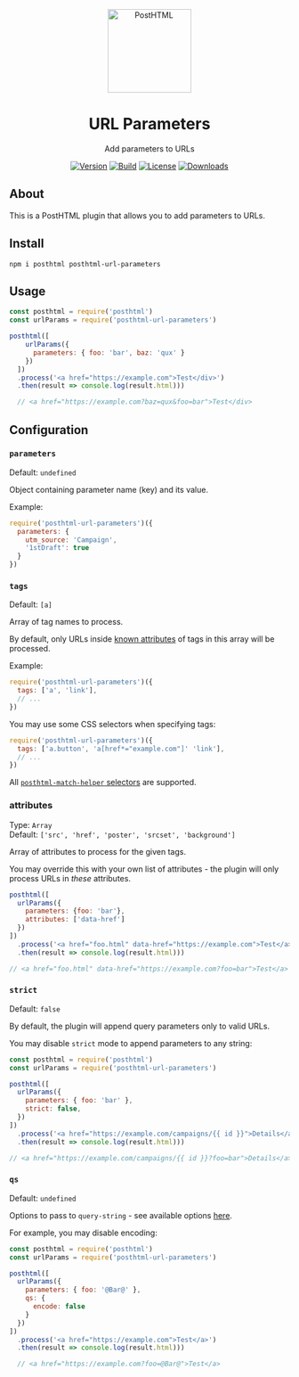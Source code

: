 <div align="center">
  <img width="150" height="150" title="PostHTML" src="https://posthtml.github.io/posthtml/logo.svg">
  <h1>URL Parameters</h1>
  <p>Add parameters to URLs</p>

  [![Version][npm-version-shield]][npm]
  [![Build][github-ci-shield]][github-ci]
  [![License][license-shield]][license]
  [![Downloads][npm-stats-shield]][npm-stats]
</div>

## About

This is a PostHTML plugin that allows you to add parameters to URLs.

## Install

```
npm i posthtml posthtml-url-parameters
```

## Usage

```js
const posthtml = require('posthtml')
const urlParams = require('posthtml-url-parameters')

posthtml([
    urlParams({
      parameters: { foo: 'bar', baz: 'qux' }
    })
  ])
  .process('<a href="https://example.com">Test</div>')
  .then(result => console.log(result.html)))

  // <a href="https://example.com?baz=qux&foo=bar">Test</div>
```

## Configuration

### `parameters`

Default: `undefined`

Object containing parameter name (key) and its value.

Example:

```js
require('posthtml-url-parameters')({
  parameters: {
    utm_source: 'Campaign',
    '1stDraft': true
  }
})
```

### `tags`

Default: `[a]`

Array of tag names to process. 

By default, only URLs inside [known attributes](#attributes) of tags in this array will be processed.

Example:

```js
require('posthtml-url-parameters')({
  tags: ['a', 'link'],
  // ...
})
```

You may use some CSS selectors when specifying tags:

```js
require('posthtml-url-parameters')({
  tags: ['a.button', 'a[href*="example.com"]' 'link'],
  // ...
})
```

All [`posthtml-match-helper` selectors](https://github.com/posthtml/posthtml-match-helper) are supported.

### attributes

Type: `Array`\
Default: `['src', 'href', 'poster', 'srcset', 'background']`

Array of attributes to process for the given tags.

You may override this with your own list of attributes - the plugin will only process URLs in _these_ attributes.

```js
posthtml([
  urlParams({
    parameters: {foo: 'bar'},
    attributes: ['data-href']
  })
])
  .process('<a href="foo.html" data-href="https://example.com">Test</a>')
  .then(result => console.log(result.html)))

// <a href="foo.html" data-href="https://example.com?foo=bar">Test</a>
```

### `strict`

Default: `false`

By default, the plugin will append query parameters only to valid URLs.

You may disable `strict` mode to append parameters to any string:

```js
const posthtml = require('posthtml')
const urlParams = require('posthtml-url-parameters')

posthtml([
  urlParams({
    parameters: { foo: 'bar' },
    strict: false,
  })
])
  .process('<a href="https://example.com/campaigns/{{ id }}">Details</a>')
  .then(result => console.log(result.html)))

// <a href="https://example.com/campaigns/{{ id }}?foo=bar">Details</a>
```

### `qs`

Default: `undefined`

Options to pass to `query-string` - see available options [here](https://github.com/sindresorhus/query-string#stringifyobject-options).

For example, you may disable encoding:

```js
const posthtml = require('posthtml')
const urlParams = require('posthtml-url-parameters')

posthtml([
  urlParams({
    parameters: { foo: '@Bar@' },
    qs: {
      encode: false
    }
  })
])
  .process('<a href="https://example.com">Test</a>')
  .then(result => console.log(result.html)))

  // <a href="https://example.com?foo=@Bar@">Test</a>
```

[npm]: https://www.npmjs.com/package/posthtml-url-parameters
[npm-version-shield]: https://img.shields.io/npm/v/posthtml-url-parameters.svg
[npm-stats]: http://npm-stat.com/charts.html?package=posthtml-url-parameters
[npm-stats-shield]: https://img.shields.io/npm/dt/posthtml-url-parameters.svg
[github-ci]: https://github.com/posthtml/posthtml-url-parameters/actions
[github-ci-shield]: https://github.com/posthtml/posthtml-url-parameters/actions/workflows/nodejs.yml/badge.svg
[license]: ./license
[license-shield]: https://img.shields.io/npm/l/posthtml-url-parameters.svg
